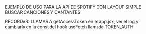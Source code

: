 EJEMPLO DE USO PARA LA API DE SPOTIFY CON LAYOUT SIMPLE
BUSCAR CANCIONES Y CANTANTES

RECORDAR: LLAMAR A getAccessToken en el app.jsx, ver el log y cambiarlo en la const del hook useFetch llamada TOKEN_AUTH
